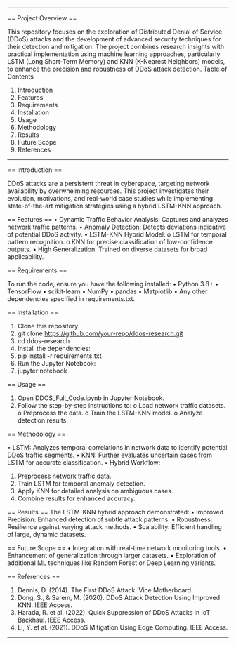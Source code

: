 ________________________________________
== Project Overview ==

This repository focuses on the exploration of Distributed Denial of Service (DDoS) attacks and the development of advanced security techniques for their detection and mitigation. The project combines research insights with practical implementation using machine learning approaches, particularly LSTM (Long Short-Term Memory) and KNN (K-Nearest Neighbors) models, to enhance the precision and robustness of DDoS attack detection.
Table of Contents
1.	Introduction
2.	Features
3.	Requirements
4.	Installation
5.	Usage
6.	Methodology
7.	Results
8.	Future Scope
9.	References
________________________________________
== Introduction ==

DDoS attacks are a persistent threat in cyberspace, targeting network availability by overwhelming resources. This project investigates their evolution, motivations, and real-world case studies while implementing state-of-the-art mitigation strategies using a hybrid LSTM-KNN approach.

== Features ==
•	Dynamic Traffic Behavior Analysis: Captures and analyzes network traffic patterns.
•	Anomaly Detection: Detects deviations indicative of potential DDoS activity.
•	LSTM-KNN Hybrid Model: 
o	LSTM for temporal pattern recognition.
o	KNN for precise classification of low-confidence outputs.
•	High Generalization: Trained on diverse datasets for broad applicability.

== Requirements ==

To run the code, ensure you have the following installed:
•	Python 3.8+
•	TensorFlow
•	scikit-learn
•	NumPy
•	pandas
•	Matplotlib
•	Any other dependencies specified in requirements.txt.

== Installation ==

1.	Clone this repository:
2.	git clone https://github.com/your-repo/ddos-research.git
3.	cd ddos-research
4.	Install the dependencies:
5.	pip install -r requirements.txt
6.	Run the Jupyter Notebook:
7.	jupyter notebook

== Usage ==

1.	Open DDOS_Full_Code.ipynb in Jupyter Notebook.
2.	Follow the step-by-step instructions to: 
o	Load network traffic datasets.
o	Preprocess the data.
o	Train the LSTM-KNN model.
o	Analyze detection results.

== Methodology ==

•	LSTM: Analyzes temporal correlations in network data to identify potential DDoS traffic segments.
•	KNN: Further evaluates uncertain cases from LSTM for accurate classification.
•	Hybrid Workflow: 
1.	Preprocess network traffic data.
2.	Train LSTM for temporal anomaly detection.
3.	Apply KNN for detailed analysis on ambiguous cases.
4.	Combine results for enhanced accuracy.

== Results ==
The LSTM-KNN hybrid approach demonstrated:
•	Improved Precision: Enhanced detection of subtle attack patterns.
•	Robustness: Resilience against varying attack methods.
•	Scalability: Efficient handling of large, dynamic datasets.

== Future Scope ==
•	Integration with real-time network monitoring tools.
•	Enhancement of generalization through larger datasets.
•	Exploration of additional ML techniques like Random Forest or Deep Learning variants.

== References ==
1.	Dennis, D. (2014). The First DDoS Attack. Vice Motherboard.
2.	Dong, S., & Sarem, M. (2020). DDoS Attack Detection Using Improved KNN. IEEE Access.
3.	Harada, R. et al. (2022). Quick Suppression of DDoS Attacks in IoT Backhaul. IEEE Access.
4.	Li, Y. et al. (2021). DDoS Mitigation Using Edge Computing. IEEE Access.
________________________________________

